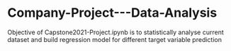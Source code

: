 # Company-Project---Data-Analysis

Objective of Capstone2021-Project.ipynb is to statistically analyse current dataset and build regression model for different target variable prediction
